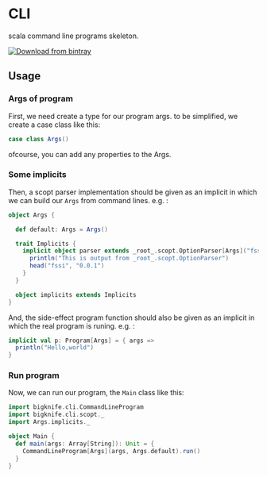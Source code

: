 # CLI

scala command line programs skeleton.

[ ![Download from bintray](https://api.bintray.com/packages/bigknife/maven/cli/images/download.svg) ](https://bintray.com/bigknife/maven/cli/_latestVersion)

## Usage

### Args of program

First, we need create a type for our program args. to be simplified, we create a case
class like this:

```scala
case class Args()
```

ofcourse, you can add any properties to the Args.

### Some implicits

Then, a scopt parser implementation should be given as an implicit in which we can
build our `Args` from command lines. e.g. :

```scala
object Args {

  def default: Args = Args()

  trait Implicits {
    implicit object parser extends _root_.scopt.OptionParser[Args]("fssi") {
      println("This is output from _root_.scopt.OptionParser")
      head("fssi", "0.0.1")
    }
  }

  object implicits extends Implicits
}
```

And, the side-effect program function should also be given as an implicit in which the real program is runing. e.g. :

```scala
implicit val p: Program[Args] = { args =>
  println("Hello,world")
}
```

### Run program

Now, we can run our program, the `Main` class like this: 

```scala
import bigknife.cli.CommandLineProgram
import bigknife.cli.scopt._
import Args.implicits._

object Main {
  def main(args: Array[String]): Unit = {
    CommandLineProgram[Args](args, Args.default).run()
  }
}
```
